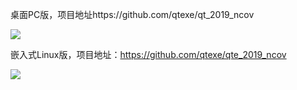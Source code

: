
桌面PC版，项目地址https://github.com/qtexe/qt_2019_ncov

![](https://wcc-blog.oss-cn-beijing.aliyuncs.com/QtUpdate/qt_2019_ncov/qt_2019_ncov.jpg)


嵌入式Linux版，项目地址：https://github.com/qtexe/qte_2019_ncov

![](https://wcc-blog.oss-cn-beijing.aliyuncs.com/QtUpdate/qt_2019_ncov/qte_2019_ncov.jpg)

